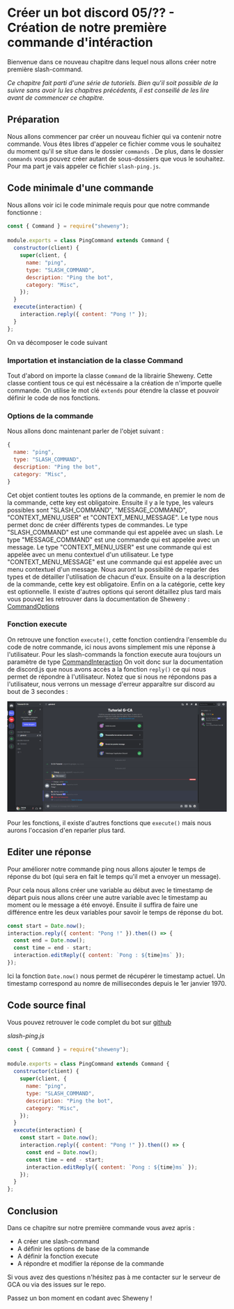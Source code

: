 # Créer un bot discord 05/?? - Création de notre première commande d'intéraction

Bienvenue dans ce nouveau chapitre dans lequel nous allons créer notre première slash-command.

_Ce chapitre fait parti d'une série de tutoriels. Bien qu'il soit possible de la suivre sans avoir lu les chapitres précédents, il est conseillé de les lire avant de commencer ce chapitre._

## Préparation

Nous allons commencer par créer un nouveau fichier qui va contenir notre commande. Vous êtes libres d'appeler ce fichier comme vous le souhaitez du moment qu'il se situe dans le dossier `commands` . De plus, dans le dossier `commands` vous pouvez créer autant de sous-dossiers que vous le souhaitez.
Pour ma part je vais appeler ce fichier `slash-ping.js`.

## Code minimale d'une commande

Nous allons voir ici le code minimale requis pour que notre commande fonctionne :

```js
const { Command } = require("sheweny");

module.exports = class PingCommand extends Command {
  constructor(client) {
    super(client, {
      name: "ping",
      type: "SLASH_COMMAND",
      description: "Ping the bot",
      category: "Misc",
    });
  }
  execute(interaction) {
    interaction.reply({ content: "Pong !" });
  }
};
```

On va décomposer le code suivant

### Importation et instanciation de la classe Command

Tout d'abord on importe la classe `Command` de la librairie Sheweny. Cette classe contient tous ce qui est nécéssaire a la création de n'importe quelle commande.
On utilise le mot clé `extends` pour étendre la classe et pouvoir définir le code de nos fonctions.

### Options de la commande

Nous allons donc maintenant parler de l'objet suivant :

```js
{
  name: "ping",
  type: "SLASH_COMMAND",
  description: "Ping the bot",
  category: "Misc",
}
```

Cet objet contient toutes les options de la commande, en premier le nom de la commande, cette key est obligatoire. Ensuite il y a le type, les valeurs possibles sont "SLASH_COMMAND", "MESSAGE_COMMAND", "CONTEXT_MENU_USER" et "CONTEXT_MENU_MESSAGE". Le type nous permet donc de créer différents types de commandes. Le type "SLASH_COMMAND" est une commande qui est appelée avec un slash. Le type "MESSAGE_COMMAND" est une commande qui est appelée avec un message. Le type "CONTEXT_MENU_USER" est une commande qui est appelée avec un menu contextuel d'un utilisateur. Le type "CONTEXT_MENU_MESSAGE" est une commande qui est appelée avec un menu contextuel d'un message. Nous auront la possibilité de reparler des types et de détailler l'utilisation de chacun d'eux.
Ensuite on a la description de la commande, cette key est obligatoire. Enfin on a la catégorie, cette key est optionnelle.
Il existe d'autres options qui seront détaillez plus tard mais vous pouvez les retrouver dans la documentation de Sheweny : [CommandOptions](https://sheweny.js.org/doc/typedef/CommandOptions.html)

### Fonction execute

On retrouve une fonction `execute()`, cette fonction contiendra l'ensemble du code de notre commande, ici nous avons simplement mis une réponse à l'utilisateur.
Pour les slash-commands la fonction execute aura toujours un paramètre de type [CommandInteraction](https://discord.js.org/#/docs/main/stable/class/CommandInteraction)
On voit donc sur la documentation de discord.js que nous avons accès a la fonction `reply()` ce qui nous permet de répondre à l'utilisateur.
Notez que si nous ne répondons pas a l'utilisateur, nous verrons un message d'erreur apparaître sur discord au bout de 3 secondes :

![interaction_error](./assets/images/interaction_error.png)

Pour les fonctions, il existe d'autres fonctions que `execute()` mais nous aurons l'occasion d'en reparler plus tard.

## Editer une réponse

Pour améliorer notre commande ping nous allons ajouter le temps de réponse du bot (qui sera en fait le temps qu'il met a envoyer un message).

Pour cela nous allons créer une variable au début avec le timestamp de départ puis nous allons créer une autre variable avec le timestamp au moment ou le message a été envoyé.
Ensuite il suffira de faire une différence entre les deux variables pour savoir le temps de réponse du bot.

```js
const start = Date.now();
interaction.reply({ content: "Pong !" }).then(() => {
  const end = Date.now();
  const time = end - start;
  interaction.editReply({ content: `Pong : ${time}ms` });
});
```

Ici la fonction `Date.now()` nous permet de récupérer le timestamp actuel. Un timestamp correspond au nomre de millisecondes depuis le 1er janvier 1970.

## Code source final

Vous pouvez retrouver le code complet du bot sur [github](https://github.com/Sheweny/Tutorial)

_slash-ping.js_

```js
const { Command } = require("sheweny");

module.exports = class PingCommand extends Command {
  constructor(client) {
    super(client, {
      name: "ping",
      type: "SLASH_COMMAND",
      description: "Ping the bot",
      category: "Misc",
    });
  }
  execute(interaction) {
    const start = Date.now();
    interaction.reply({ content: "Pong !" }).then(() => {
      const end = Date.now();
      const time = end - start;
      interaction.editReply({ content: `Pong : ${time}ms` });
    });
  }
};
```

## Conclusion

Dans ce chapitre sur notre première commande vous avez apris :

- A créer une slash-command
- A définir les options de base de la commande
- A définir la fonction execute
- A répondre et modifier la réponse de la commande

Si vous avez des questions n'hésitez pas à me contacter sur le serveur de GCA ou via des issues sur le repo.

Passez un bon moment en codant avec Sheweny !
